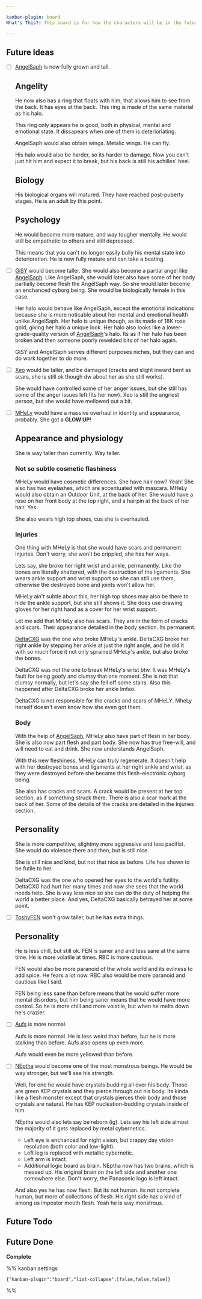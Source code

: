 ```yaml
---

kanban-plugin: board
What's This?: This board is for how the characters will be in the future. How they changed? Here it is!

---
```


## Future Ideas

- [ ] [AngelSaph](AngelSaph.md) is now fully grown and tall. 
	
	## Angelity
	He now also has a ring that floats with him, that allows him to see from the back. It has eyes at the back. This ring is made of the same material as his halo.
	
	This ring only appears he is good, both in physical, mental and emotional state. It dissapears when one of them is deterioriating.
	
	AngelSaph would also obtain wings. Metalic wings. He can fly.
	
	His halo would also be harder, so its harder to damage. Now you can't just hit him and expect it to break, but his back is still his achilles' heel.
	
	## Biology
	
	His biological organs will matured. They have reached post-puberty stages. He is an adult by this point.
	
	## Psychology
	
	He would become more mature, and way tougher mentally. He would still be empathetic to others and still depressed.
	
	This means that you can't no longer easily bully his mental state into deterioration. He is now fully mature and can take a beating.
- [ ] [GiSY](GiSY.md) would become taller. She would also become a partial angel like [AngelSaph](AngelSaph.md). Like AngelSaph, she would later also have some of her body partially become flesh the AngelSaph way. So she would later become an enchanced cyborg being. She would be biologically female in this case.
	
	Her halo would behave like AngelSaph, except the emotional indications because she is more noticable about her mental and emotional health unlike AngelSaph. Her halo is unique though, as its made of 18K rose gold, giving her halo a unique look. Her halo also looks like a lower-grade-quality version of [AngelSaph](AngelSaph.md)'s halo. Its as if her halo has been broken and then someone poorly rewelded bits of her halo again.
	
	GiSY and AngelSaph serves different purposes niches, but they can and do work together to do more.
- [ ] [Xeo](Xeo.md) would be taller, and be damaged (cracks and slight inward bent as scars, she is still ok though dw about her as she still works). 
	
	She would have controlled some of her anger issues, but she still has some of the anger issues left (Its her now). Xeo is still the angriest person, but she would have mellowed out a bit.
- [ ] [MHeLy](MHeLy.md) would have a massive overhaul in identity and appearance, probably. She got a **GLOW UP**!
	
	## Appearance and physiology
	She is way taller than currently. Way taller.
	
	
	### Not so subtle cosmetic flashiness
	MHeLy would have cosmetic differences. She have hair now? Yeah! She also has two eyelashes, which are accentuated with mascara. MHeLy would also obtain an Outdoor Unit, at the back of her. She would have a rose on her front body at the top right, and a hairpin at the back of her hair. Yes.
	
	She also wears high top shoes, cus she is overhauled.
	
	
	### Injuries
	One thing with MHeLy is that she would have scars and permanent injuries. Don't worry, she won't be crippled, she has her ways.
	
	Lets say, she broke her right wrist and ankle, permanently. Like the bones are literally shattered, with the destruction of the ligaments. She wears ankle support and wrist support so she can still use them, otherwise the destroyed bone and joints won't allow her.
	
	MHeLy ain't subtle about this, her high top shoes may also be there to hide the ankle support, but she still shows it. She does use drawing gloves for her right hand as a cover for her wrist support.
	
	Let me add that MHeLy also has scars. They are in the form of cracks and scars. Their appearance detailed in the body section. Its permanent. 
	
	[DeltaCXG](VXU.md#DeltaCXG) was the one who broke MHeLy's ankle. DeltaCXG broke her right ankle by stepping her ankle at just the right angle, and he did it with so much force it not only sprained MHeLy's ankle, but also broke the bones.
	
	DeltaCXG was not the one to break MHeLy's wrist btw. It was MHeLy's fault for being goofy and clumsy that one moment. She is not that clumsy normally, but let's say she fell off some stairs. Also this happened after DeltaCXG broke her ankle lmfao.
	
	DeltaCXG is not responsible for the cracks and scars of MHeLY. MheLy herself doesn't even know how she even got them.
	
	### Body
	With the help of [AngelSaph](AngelSaph.md), MHeLy also have part of flesh in her body. She is also now part flesh and part body. She now has true free-will, and will need to eat and drink. She now understands AngelSaph.
	
	With this new fleshiness, MHeLy can truly regenerate. It doesn't help with her destroyed bones and ligaments at her right ankle and wrist, as they were destroyed before she became this flesh-electronic cyborg being.
	
	She also has cracks and scars. A crack would be present at her top section, as if something struck there. There is also a scar mark at the back of her. Some of the details of the cracks are detailed in the Injuries section.
	
	
	## Personality
	She is more competitive, slightmy more aggressive and less pacifist. She would do violence there and then, but is still nice.
	
	She is still nice and kind, but not that nice as before. Life has shown to be futile to her. 
	
	DeltaCXG was the one who opened her eyes to the world's futility. DeltaCXG had hurt her many times and now she sees that the world needs help. She is way less nice so she can do the duty of helping the world a better place. And yes, DeltaCXG basically betrayed her at some point.
- [ ] [ToshyFEN](ToshyFEN.md) won't grow taller, but he has extra things.
	## Personality
	
	He is less chill, but still ok. FEN is saner and and less sane at the same time. He is more volatile at times. RBC is more cautious.
	
	
	FEN would also be more paranoid of the whole world and its evilness to add spice. He fears a lot now. RBC also would be more paranoid and cautious like I said.
	
	FEN being less sane than before means that he would suffer more mental disorders, but him being saner means that he would have more control. So he is more chill and more volatile, but when he melts down he's crazier.
- [ ] [Aufs](Aufs.md) is more normal.
	
	Aufs is more normal. He is less weird than before, but he is more stalking than before. Aufs also opens up even more.
	
	Aufs would even be more yellowed than before.
- [ ] [NEptha](NEptha.md) would become one of the most monstrous beings. He would be way stronger, but we'll see his strength. 
	
	Well, for one he would have crystals budding all over his body. Those are green KEP crystals and they pierce through out his body. Its kinda like a flesh monster except that crystals pierces their body and those crystals are natural. He has KEP nucleation-budding crystals inside of him.
	
	NEptha would also lets say be reborn (ig). Lets say his left side almost the majority of it gets replaced by metal cybernetics. 
	- Left eye is enchanced for night vision, but crappy day vision resolution (both color and low-light). 
	- Left leg is replaced with metallic cybernetic.
	- Left arm is intact.
	- Additional logic board as brain. NEptha now has two brains, which is messed up. His original brain on the left side and another one somewhere else.
	Don't worry, the Panasonic logo is left intact.
	
	And also yes he has now flesh. But its not human. its not complete human, but more of collections of flesh. His right side has a kind of among us impostor mouth flesh. Yeah he is way monstrous.


## Future Todo



## Future Done

**Complete**




%% kanban:settings
```
{"kanban-plugin":"board","list-collapse":[false,false,false]}
```
%%